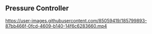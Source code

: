 ## Pressure Controller


https://user-images.githubusercontent.com/85059419/185799893-87bb466f-0fcd-4609-b140-14f6c6283660.mp4
